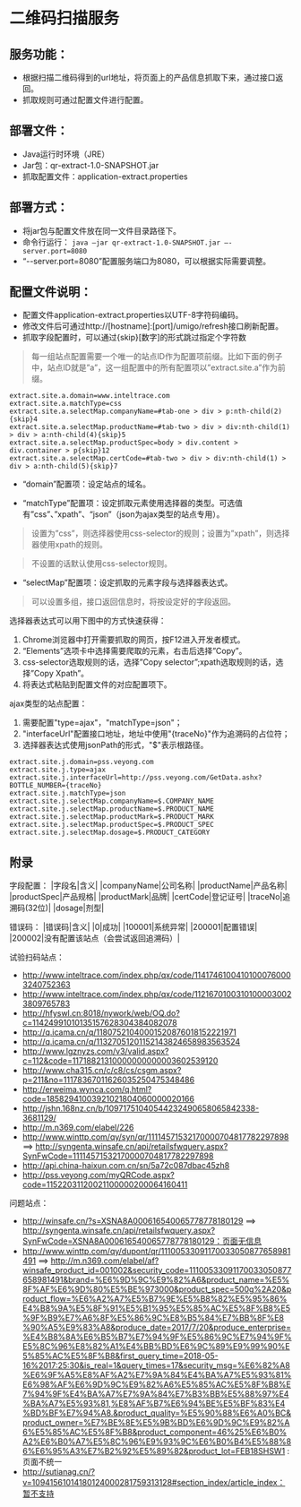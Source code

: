 # 二维码扫描服务

## 服务功能：

- 根据扫描二维码得到的url地址，将页面上的产品信息抓取下来，通过接口返回。
- 抓取规则可通过配置文件进行配置。

## 部署文件：

- Java运行时环境（JRE）
- Jar包：qr-extract-1.0-SNAPSHOT.jar
- 抓取配置文件：application-extract.properties

## 部署方式：

- 将jar包与配置文件放在同一文件目录路径下。
- 命令行运行：
```java –jar qr-extract-1.0-SNAPSHOT.jar –-server.port=8080```
- “--server.port=8080”配置服务端口为8080，可以根据实际需要调整。

## 配置文件说明：

- 配置文件application-extract.properties以UTF-8字符码编码。
- 修改文件后可通过http://[hostname]:[port]/umigo/refresh接口刷新配置。
- 抓取字段配置时，可以通过{skip}[数字]的形式跳过指定个字符数

> 每一组站点配置需要一个唯一的站点ID作为配置项前缀。比如下面的例子中，站点ID就是”a”，这一组配置中的所有配置项以”extract.site.a”作为前缀。
```
extract.site.a.domain=www.inteltrace.com
extract.site.a.matchType=css
extract.site.a.selectMap.companyName=#tab-one > div > p:nth-child(2){skip}4
extract.site.a.selectMap.productName=#tab-two > div > div:nth-child(1) > div > a:nth-child(4){skip}5
extract.site.a.selectMap.productSpec=body > div.content > div.container > p{skip}12
extract.site.a.selectMap.certCode=#tab-two > div > div:nth-child(1) > div > a:nth-child(5){skip}7
```

- “domain”配置项：设定站点的域名。

- “matchType”配置项：设定抓取元素使用选择器的类型。可选值有”css”、”xpath”、“json”（json为ajax类型的站点专用）。

> 设置为”css”，则选择器使用css-selector的规则；设置为”xpath”，则选择器使用xpath的规则。

> 不设置的话默认使用css-selector规则。

- “selectMap”配置项：设定抓取的元素字段与选择器表达式。

> 可以设置多组，接口返回信息时，将按设定好的字段返回。

选择器表达式可以用下图中的方式快速获得：
1.	Chrome浏览器中打开需要抓取的网页，按F12进入开发者模式。
2.	“Elements”选项卡中选择需要爬取的元素，右击后选择”Copy”。
3.	css-selector选取规则的话，选择”Copy selector”;xpath选取规则的话，选择”Copy Xpath”。
4. 将表达式粘贴到配置文件的对应配置项下。

ajax类型的站点配置：
1. 需要配置"type=ajax"，"matchType=json"；
2. "interfaceUrl"配置接口地址，地址中使用"{traceNo}"作为追溯码的占位符；
3. 选择器表达式使用jsonPath的形式，"$"表示根路径。
```
extract.site.j.domain=pss.veyong.com
extract.site.j.type=ajax
extract.site.j.interfaceUrl=http://pss.veyong.com/GetData.ashx?BOTTLE_NUMBER={traceNo}
extract.site.j.matchType=json
extract.site.j.selectMap.companyName=$.COMPANY_NAME
extract.site.j.selectMap.productName=$.PRODUCT_NAME
extract.site.j.selectMap.productMark=$.PRODUCT_MARK
extract.site.j.selectMap.productSpec=$.PRODUCT_SPEC
extract.site.j.selectMap.dosage=$.PRODUCT_CATEGORY
```

## 附录

字段配置：
|字段名|含义|
|companyName|公司名称|
|productName|产品名称|
|productSpec|产品规格|
|productMark|品牌|
|certCode|登记证号|
|traceNo|追溯码(32位)|
|dosage|剂型|

错误码：
|错误码|含义|
|0|成功|
|100001|系统异常|
|200001|配置错误|
|200002|没有配置该站点（会尝试返回追溯码）|

试验扫码站点：
- http://www.inteltrace.com/index.php/qx/code/11417461004101000760003240752363
- http://www.inteltrace.com/index.php/qx/code/11216701003101000030023809765783
- http://hfyswl.cn:8018/nywork/web/OQ.do?c=11424991010135157628304384082078
- http://q.icama.cn/q/11807521040001520876018152221971
- http://q.icama.cn/q/11327051201152143824658983563524
- http://www.lgznyzs.com/v3/valid.aspx?c=112&code=11718821310000000000003602539120
- http://www.cha315.cn/c/c8/cs/csgm.aspx?p=211&no=11178367011626035250475348486
- http://erweima.wynca.com/q.html?code=18582941003921021804060000020166
- http://jshn.168nz.cn/b/10971751040544232490658065842338-3681129/
- http://m.n369.com/elabel/226
- http://www.winttp.com/qy/syn/qr/11114571532170000704817782297898 ==> http://syngenta.winsafe.cn/api/retailsfwquery.aspx?SynFwCode=11114571532170000704817782297898
- http://api.china-haixun.com.cn/sn/5a72c087dbac45zh8
- http://pss.veyong.com/myQRCode.aspx?code=11522031120021100000200064160411

问题站点：
- http://winsafe.cn/?s=XSNA8A000616540065778778180129 ==> http://syngenta.winsafe.cn/api/retailsfwquery.aspx?SynFwCode=XSNA8A000616540065778778180129：页面无信息
- http://www.winttp.com/qy/dupont/qr/11100533091170033050877658981491 ==> http://m.n369.com/elabel/af?winsafe_product_id=001002&security_code=11100533091170033050877658981491&brand=%E6%9D%9C%E9%82%A6&product_name=%E5%8F%AF%E6%9D%80%E5%BE%973000&product_spec=500g%2A20&product_flow=%E6%A2%A7%E5%B7%9E%E5%B8%82%E5%95%86%E4%B8%9A%E5%8F%91%E5%B1%95%E5%85%AC%E5%8F%B8%E5%9F%B9%E7%A6%8F%E5%86%9C%E8%B5%84%E7%BB%8F%E8%90%A5%E9%83%A8&produce_date=2017/7/20&produce_enterprise=%E4%B8%8A%E6%B5%B7%E7%94%9F%E5%86%9C%E7%94%9F%E5%8C%96%E8%82%A1%E4%BB%BD%E6%9C%89%E9%99%90%E5%85%AC%E5%8F%B8&first_query_time=2018-05-16%2017:25:30&is_real=1&query_times=17&security_msg=%E6%82%A8%E6%9F%A5%E8%AF%A2%E7%9A%84%E4%BA%A7%E5%93%81%E6%98%AF%E6%9D%9C%E9%82%A6%E5%85%AC%E5%8F%B8%E7%94%9F%E4%BA%A7%E7%9A%84%E7%B3%BB%E5%88%97%E4%BA%A7%E5%93%81,%E8%AF%B7%E6%94%BE%E5%BF%83%E4%BD%BF%E7%94%A8.&product_quality=%E5%90%88%E6%A0%BC&product_owner=%E7%BE%8E%E5%9B%BD%E6%9D%9C%E9%82%A6%E5%85%AC%E5%8F%B8&product_component=46%25%E6%B0%A2%E6%B0%A7%E5%8C%96%E9%93%9C%E6%B0%B4%E5%88%86%E6%95%A3%E7%B2%92%E5%89%82&product_lot=FEB18SHSW1 : 页面不统一
- http://sutianag.cn/?v=10941561014180124000281759313128#section_index/article_index：暂不支持
